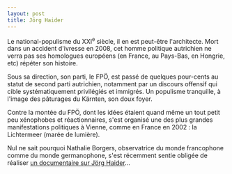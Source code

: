 ```yaml
---
layout: post
title: Jörg Haider
---
```

Le national-populisme du XXI<sup>e</sup> siècle, il en est peut-être
l'architecte. Mort dans un accident d'ivresse en 2008, cet homme
politique autrichien ne verra pas ses homologues européens (en France,
au Pays-Bas, en Hongrie, etc) répéter son histoire.

Sous sa direction, son parti, le FPÖ, est passé de quelques pour-cents
au statut de second parti autrichien, notamment par un discours
offensif qui cible systématiquement privilégiés et immigrés. Un
populisme tranquille, à l'image des pâturages du Kärnten, son doux
foyer.

Contre la montée du FPÖ, dont les idées étaient quand même un tout petit
peu xénophobes et réactionnaires, s'est organisé une des plus grandes
manifestations politiques à Vienne, comme en France en 2002 : la
Lichtermeer (marée de lumière).

Nul ne sait pourquoi Nathalie Borgers, observatrice du monde francophone
comme du monde germanophone, s'est récemment sentie obligée de réaliser
[un documentaire sur Jörg Haider](http://nathalieborgers.com/2015/03/10/catching-haider/)...
